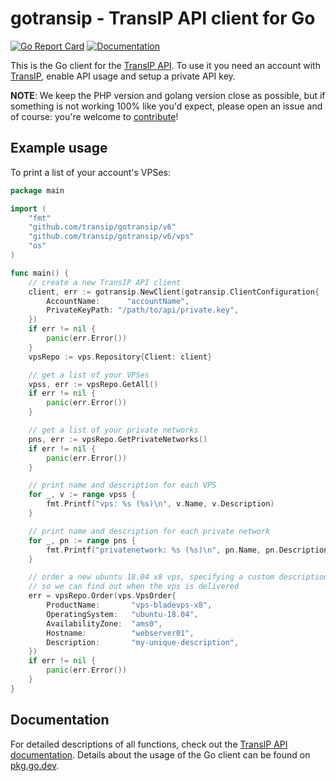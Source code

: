 # gotransip - TransIP API client for Go
[![Go Report Card](https://goreportcard.com/badge/github.com/transip/gotransip)][goreport] [![Documentation](https://godoc.org/github.com/transip/gotransip?status.svg)][doc]

This is the Go client for the [TransIP API][api]. To use it you need an account with [TransIP][transip], enable API usage and setup a private API key.

**NOTE**: We keep the PHP version and golang version close as possible, but if something is not working 100% like you'd expect, please open an issue and of course: you're welcome to [contribute](CONTRIBUTING.md)!

## Example usage
To print a list of your account's VPSes:
```go
package main

import (
	"fmt"
	"github.com/transip/gotransip/v6"
	"github.com/transip/gotransip/v6/vps"
	"os"
)

func main() {
	// create a new TransIP API client
	client, err := gotransip.NewClient(gotransip.ClientConfiguration{
		AccountName:      "accountName",
		PrivateKeyPath: "/path/to/api/private.key",
	})
	if err != nil {
		panic(err.Error())
	}
	vpsRepo := vps.Repository{Client: client}

	// get a list of your VPSes
	vpss, err := vpsRepo.GetAll()
	if err != nil {
		panic(err.Error())
	}

	// get a list of your private networks
	pns, err := vpsRepo.GetPrivateNetworks()
	if err != nil {
		panic(err.Error())
	}

	// print name and description for each VPS
	for _, v := range vpss {
		fmt.Printf("vps: %s (%s)\n", v.Name, v.Description)
	}

	// print name and description for each private network
	for _, pn := range pns {
		fmt.Printf("privatenetwork: %s (%s)\n", pn.Name, pn.Description)
	}

    // order a new ubuntu 18.04 x8 vps, specifying a custom description,
    // so we can find out when the vps is delivered
	err = vpsRepo.Order(vps.VpsOrder{
		ProductName:       "vps-bladevps-x8",
		OperatingSystem:   "ubuntu-18.04",
		AvailabilityZone:  "ams0",
		Hostname:          "webserver01",
		Description:       "my-unique-description",
	})
	if err != nil {
		panic(err.Error())
	}
}
```

## Documentation
For detailed descriptions of all functions, check out the [TransIP API documentation][apidoc]. Details about the usage of the Go client can be found on [pkg.go.dev][doc].

[transip]: https://transip.nl/
[api]: https://api.transip.nl/
[doc]: https://pkg.go.dev/github.com/transip/gotransip?tab=doc
[apidoc]: https://api.transip.nl/rest/docs.html
[goreport]: https://goreportcard.com/report/github.com/transip/gotransip